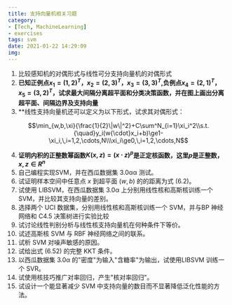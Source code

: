 ```yaml
---
title: 支持向量机相关习题
category:
- [Tech, MachineLearning]
- exercises
tags: svm
date: 2021-01-22 14:29:09
img:
---
```


1. 比较感知机的对偶形式与线性可分支持向量机的对偶形式
2. **已知正例点$x_1=(1,2)^T$，$x_2=(2,3)^T$，$x_3=(3,3)^T$,负例点$x_4=(2,1)^T$，$x_5=(3,2)^T$，试求最大间隔分离超平面和分类决策函数，并在图上画出分离超平面、间隔边界及支持向量**
3. **线性支持向量机还可以定义为以下形式，试求其对偶形式：

$$\min_{w,b,\xi}{\frac{1}{2}\|w\|^2}+C\sum^N_{i=1}\xi_i^2\\s.t.{\quad}y_i(w{\cdot}x_i+b)\ge1-\xi_i,\,i=1,2,\cdots,N\\\xi_i\ge0,\,i=1,2,\cdots,N$$

4. **证明内积的正整数幂函数$K(x,z)=(x{\cdot}z)^p$是正定核函数，这里$p$是正整数，$x,z{\in}R^n$**
5. 自己编程实现SVM，并在西瓜数据集 3.0αα 测试。
6. 试证明样本空间中任意点 $x$ 到超平面 $(w,b)$ 的的距离为式 (6.2)。
7. 试使用 LIBSVM，在西瓜数据集 3.0α 上分别用线性核和高斯核训练一个 SVM，并比较其支持向量的差别。
8. 选择两个 UCI 数据集，分别用线性核和高斯核训练一个 SVM，并与BP 神经网络和 C4.5 决策树进行实验比较
9. 试讨论线性判别分析与线性核支持向量机在何种条件下等价。
10. 试述高斯核 SVM 与 RBF 神经网络之间的联系。
11. 试析 SVM 对噪声敏感的原因。
12. 试给出式 (6.52) 的完整 KKT 条件。
13. 以西瓜数据集 3.0α 的"密度"为输入"含糖率"为输出，试使用LIBSVM 训练一个 SVR。
14. 试使用核技巧推广对率回归，产生"核对率回归"。
15. 试设计一个能显著减少 SVM 中支持向量的数目而不显著降低泛化性能的方法。

